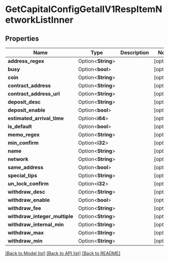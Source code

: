 # GetCapitalConfigGetallV1RespItemNetworkListInner

## Properties

Name | Type | Description | Notes
------------ | ------------- | ------------- | -------------
**address_regex** | Option<**String**> |  | [optional]
**busy** | Option<**bool**> |  | [optional]
**coin** | Option<**String**> |  | [optional]
**contract_address** | Option<**String**> |  | [optional]
**contract_address_url** | Option<**String**> |  | [optional]
**deposit_desc** | Option<**String**> |  | [optional]
**deposit_enable** | Option<**bool**> |  | [optional]
**estimated_arrival_time** | Option<**i64**> |  | [optional]
**is_default** | Option<**bool**> |  | [optional]
**memo_regex** | Option<**String**> |  | [optional]
**min_confirm** | Option<**i32**> |  | [optional]
**name** | Option<**String**> |  | [optional]
**network** | Option<**String**> |  | [optional]
**same_address** | Option<**bool**> |  | [optional]
**special_tips** | Option<**String**> |  | [optional]
**un_lock_confirm** | Option<**i32**> |  | [optional]
**withdraw_desc** | Option<**String**> |  | [optional]
**withdraw_enable** | Option<**bool**> |  | [optional]
**withdraw_fee** | Option<**String**> |  | [optional]
**withdraw_integer_multiple** | Option<**String**> |  | [optional]
**withdraw_internal_min** | Option<**String**> |  | [optional]
**withdraw_max** | Option<**String**> |  | [optional]
**withdraw_min** | Option<**String**> |  | [optional]

[[Back to Model list]](../README.md#documentation-for-models) [[Back to API list]](../README.md#documentation-for-api-endpoints) [[Back to README]](../README.md)


